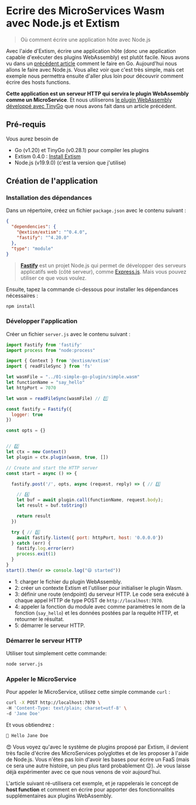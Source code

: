 # Ecrire des MicroServices Wasm avec Node.js et Extism

> Où comment écrire une application hôte avec Node.js

Avec l'aide d'Extism, écrire une application hôte (donc une application capable d'exécuter des plugins WebAssembly) est plutôt facile. Nous avons vu dans un [précédent article](https://k33g.hashnode.dev/run-extism-webassembly-plugins-from-a-go-application) comment le faire en Go. Aujourd'hui nous allons le faire avec Node.js. Vous allez voir que c'est très simple, mais cet exemple nous permettra ensuite d'aller plus loin pour découvrir comment écrire des hosts functions.

**Cette application est un serveur HTTP qui servira le plugin WebAssembly comme un MicroService**. Et nous utiliserons [le plugin WebAssembly développé avec TinyGo](https://k33g.hashnode.dev/extism-webassembly-plugins) que nous avons fait dans un article précédent.

## Pré-requis

Vous aurez besoin de 

- Go (v1.20) et TinyGo (v0.28.1) pour compiler les plugins
- Extism 0.4.0 : [Install Extism](https://extism.org/docs/install)
- Node.js (v19.9.0) (c'est la version que j'utilise)

## Création de l'application

### Installation des dépendances

Dans un répertoire, créez un fichier `package.json` avec le contenu suivant :

```json
{
  "dependencies": {
    "@extism/extism": "^0.4.0",
    "fastify": "^4.20.0"
  },
  "type": "module"
}
```

> **[Fastify](https://fastify.dev/)** est un projet Node.js qui permet de développer des serveurs applicatifs web (côté serveur), comme [Express.js](https://expressjs.com/). Mais vous pouvez utiliser ce que vous voulez.

Ensuite, tapez la commande ci-dessous pour installer les dépendances nécessaires :

```bash
npm install
```

### Développer l'application

Créer un fichier `server.js` avec le contenu suivant :

```javascript
import Fastify from 'fastify'
import process from "node:process"

import { Context } from '@extism/extism'
import { readFileSync } from 'fs'

let wasmFile = "../01-simple-go-plugin/simple.wasm"
let functionName = "say_hello"
let httpPort = 7070

let wasm = readFileSync(wasmFile) // 1️⃣

const fastify = Fastify({
  logger: true
})

const opts = {}


// 2️⃣
let ctx = new Context()
let plugin = ctx.plugin(wasm, true, [])

// Create and start the HTTP server
const start = async () => {

  fastify.post('/', opts, async (request, reply) => { // 3️⃣

    // 4️⃣
    let buf = await plugin.call(functionName, request.body); 
    let result = buf.toString()

    return result
  })

  try { // 5️⃣
    await fastify.listen({ port: httpPort, host: '0.0.0.0'})
  } catch (err) {
    fastify.log.error(err)
    process.exit(1)
  }
}
start().then(r => console.log("😄 started"))
```

- 1: charger le fichier du plugin WebAssembly.
- 2: créer un contexte Extism et l'utiliser pour initialiser le plugin Wasm.
- 3: définir une route (endpoint) du serveur HTTP. Le code sera exécuté à chaque appel HTTP de type POST de `http://localhost:7070`.
- 4: appeler la fonction du module avec comme paramètres le nom de la fonction (`say_hello`) et les données postées par la requête HTTP, et retourner le résultat.
- 5: démarrer le serveur HTTP.

### Démarrer le serveur HTTP

Utiliser tout simplement cette commande:

```bash
node server.js
```

### Appeler le MicroService

Pour appeler le MicroService, utilisez cette simple commande `curl` :

```bash
curl -X POST http://localhost:7070 \
-H 'Content-Type: text/plain; charset=utf-8' \
-d 'Jane Doe'
```

Et vous obtiendrez :

```bash
👋 Hello Jane Doe
```

😍 Vous voyez qu'avec le système de plugins proposé par Extism, il devient très facile d'écrire des MicroServices polyglottes et de les proposer à l'aide de Node.js. Vous n'êtes pas loin d'avoir les bases pour écrire un FaaS (mais ce sera une autre histoire, un peu plus tard probablement 😉). Je vous laisse déjà expérimenter avec ce que nous venons de voir aujourd'hui.

L'article suivant ré-utilisera cet exemple, et je rappelerais le concept de **host function** et comment en écrire pour apporter des fonctionnalités supplémentaires aux plugins WebAssembly.
